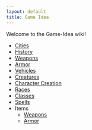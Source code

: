 ```yaml
---
layout: default
title: Game Idea
---
```


Welcome to the Game-Idea wiki!

* [Cities](https://github.com/rpodsim/Game-Idea/wiki/Cities)
* [History](https://github.com/rpodsim/Game-Idea/wiki/History)
* [Weapons](https://github.com/rpodsim/Game-Idea/wiki/Weapons)
* [Armor](https://github.com/rpodsim/Game-Idea/wiki/Armor)
* [Vehicles](https://github.com/rpodsim/Game-Idea/wiki/Vehicles)
* [Creatures](https://github.com/rpodsim/Game-Idea/wiki/Creatures)
* [Character Creation](https://github.com/rpodsim/Game-Idea/wiki/Character-Creation)
* [Races](https://github.com/rpodsim/Game-Idea/wiki/Races)
* [Classes](https://github.com/rpodsim/Game-Idea/wiki/Classes)
* [Spells](https://github.com/rpodsim/Game-Idea/wiki/Spells)
* Items
    * [Weapons](https://github.com/rpodsim/Game-Idea/wiki/Weapons)
    * [Armor](https://github.com/rpodsim/Game-Idea/wiki/Armor)
